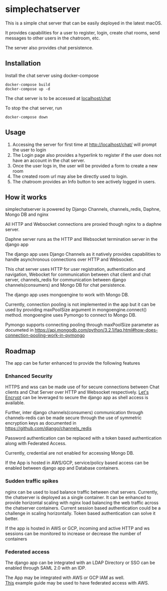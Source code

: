 # simplechatserver

This is a simple chat server that can be easily deployed in the latest 
macOS.


It provides capabilities for a user to register, login, create chat rooms,
send messages to other users in the chatroom, etc.

The server also provides chat persistence.

## Installation

Install the chat server using docker-compose
```
docker-compose build
docker-compose up -d
```
The chat server is to be accessed at [localhost/chat](http://localhost/chat)

To stop the chat server, run
```
docker-compose down
```

## Usage

1. Accessing the server for first time at [http://localhost/chat/](http://localhost/chat/) will prompt the user to login
2. The Login page also provides a hyperlink to register if the user does not have an account in the chat server.
3. Once the user logs in, the user will be provided a form to create a new room
4. The created room url may alse be directly used to login.
5. The chatroom provides an Info button to see actively logged in users.


## How it works

simplechatserver is powered by Django Channels, channels_redis, Daphne, Mongo DB and nginx

All HTTP and Websocket connections are proxied though nginx to a daphne server.

Daphne server runs as the HTTP and Websocket termination server in the django app

The django app uses Django Channels as it natively provides capabilities to handle asynchronous 
connections over HTTP and Websocket.

This chat server uses HTTP for user registration, authentication and navigation, 
Webocket for communication between chat client and chat server, channels_redis
for communication between django channels(consumers) 
and Mongo DB for chat persistence.

The django app uses mongoengine to work with Mongo DB.

Currently, connection pooling is not implemented in the app but it can be used by
providing maxPoolSize argument in mongoengine.connect() method.
mongoengine uses Pymongo to connect to Mongo DB. 

Pymongo supports connecting pooling through maxPoolSize parameter as documeted in
https://api.mongodb.com/python/3.2.1/faq.html#how-does-connection-pooling-work-in-pymongo

## Roadmap

The app can be furter enhanced to provide the following features

### Enhanced Security

HTTPS and wss can be made use of for secure connections between Chat clients and Chat Server over HTTP and Websocket respectively.
[Let's Encrypt](https://letsencrypt.org/getting-started/) can be leveraged to secure the django app as shell access is available.

Further, inter django channels(consumers) communication through channels-redis can be made secure
through the use of symmetric encryption keys as documented in https://github.com/django/channels_redis

Password authentication can be replaced with a token based authentication along with Federated Access.

Currently, credential are not enabled for accessing Mongo DB.

If the App is hosted in AWS/GCP, service/policy based access can be enabled between django app and Database containers. 

### Sudden traffic spikes

nginx can be used to load balance traffic between chat servers.
Currently, the chatserver is deployed as a single container. It can be enhanced to provide horizontal scaling
with nginx load balancing the web traffic across the chatserver containers.
Current session based authentication could be a challenge in scaling horizontally.
Token based authentication can solve it better.

If the app is hosted in AWS or GCP, incoming and active HTTP and ws sessions can be monitored 
to increase or decrease the number of containers 

### Federated access

The django app can be integrated with an LDAP Directory or SSO can be enabled through SAML 2.0 with an IDP.

The App may be integrated with AWS or GCP IAM as well.  
[This](https://aws.amazon.com/blogs/security/how-to-implement-federated-api-and-cli-access-using-saml-2-0-and-ad-fs/) example guide may be used to have federated access with AWS.

